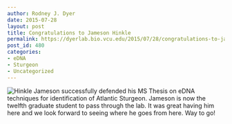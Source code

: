 ```yaml
---
author: Rodney J. Dyer
date: 2015-07-28
layout: post
title: Congratulations to Jameson Hinkle
permalink: https://dyerlab.bio.vcu.edu/2015/07/28/congratulations-to-jameson-hinkle/index.html
post_id: 480
categories: 
- eDNA
- Sturgeon
- Uncategorized
---
```

![Hinkle](http://dyerlab.bio.vcu.edu/wp-content/uploads/sites/4831/2015/01/Hinkle-e1421078975142.png)
Jameson successfully defended his MS Thesis on eDNA techniques for identification of Atlantic Sturgeon.  Jameson is now the twelfth graduate student to pass through the lab.  It was great having him here and we look forward to seeing where he goes from here.  Way to go!
